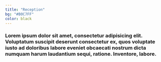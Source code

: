 ```yaml
---
title: "Reception"
bg: "#B0C7FF"
color: black
---
```


### Lorem ipsum dolor sit amet, consectetur adipisicing elit. Voluptatum suscipit deserunt consectetur ex, quos voluptate iusto ad doloribus labore eveniet obcaecati nostrum dicta numquam harum laudantium sequi, ratione. Inventore, labore.

